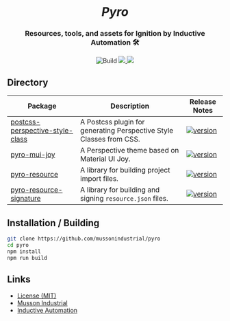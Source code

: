 <div align="center">
  <h1>
  <i>Pyro</i>
</h1>
<h3>Resources, tools, and assets for Ignition by Inductive Automation 🛠️</h3>
<p>
  <img alt="Build" src="https://github.com/mussonindustrial/pyro/actions/workflows/build.js.yml/badge.svg"/>
  <a href="https://github.com/mussonindustrial/pyro/blob/main/LICENSE">
    <img src="https://img.shields.io/badge/License-MIT-yellow.svg" />
  </a>
  <a href="https://github.com/prettier/prettier">
    <img src="https://img.shields.io/badge/styled_with-prettier-ff69b4.svg" />
  </a>
</p>
</div>

## Directory

| Package                                                                     | Description                                                         | Release Notes                                                                                                                                   |
| --------------------------------------------------------------------------- | ------------------------------------------------------------------- | ----------------------------------------------------------------------------------------------------------------------------------------------- |
| [postcss-perspective-style-class](packages/postcss-perspective-style-class) | A Postcss plugin for generating Perspective Style Classes from CSS. | [![version](https://img.shields.io/npm/v/@mussonindustrial/postcss-perspective-style-class.svg?label=%20)](packages/postcss-perspective-style-class/CHANGELOG.md) |
| [pyro-mui-joy](packages/pyro-mui-joy)                                       | A Perspective theme based on Material UI Joy.                       | [![version](https://img.shields.io/npm/v/@mussonindustrial/pyro-mui-joy.svg?label=%20)](packages/pyro-mui-joy/CHANGELOG.md)                                       |          
| [pyro-resource](packages/pyro-resource)                                     | A library for building project import files.                        | [![version](https://img.shields.io/npm/v/@mussonindustrial/pyro-resource.svg?label=%20)](packages/pyro-resource/CHANGELOG.md)                                     |
| [pyro-resource-signature](packages/pyro-resource-signature)                 | A library for building and signing `resource.json` files.           | [![version](https://img.shields.io/npm/v/@mussonindustrial/pyro-resource-signature.svg?label=%20)](packages/pyro-resource-signature/CHANGELOG.md)                 |
       
## Installation / Building

```sh
git clone https://github.com/mussonindustrial/pyro
cd pyro
npm install
npm run build
```

## Links

-   [License (MIT)](LICENSE)
-   [Musson Industrial](https://mussonindustrial.com/)
-   [Inductive Automation](https://inductiveautomation.com/)
